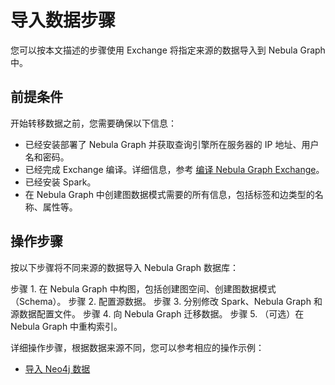# 导入数据步骤

您可以按本文描述的步骤使用 Exchange 将指定来源的数据导入到 Nebula Graph 中。

## 前提条件

开始转移数据之前，您需要确保以下信息：

- 已经安装部署了 Nebula Graph 并获取查询引擎所在服务器的 IP 地址、用户名和密码。
- 已经完成 Exchange 编译。详细信息，参考 [编译 Nebula Graph Exchange](../compile-exchange/ex-ug-compile.md)。
- 已经安装 Spark。
- 在 Nebula Graph 中创建图数据模式需要的所有信息，包括标签和边类型的名称、属性等。

## 操作步骤

按以下步骤将不同来源的数据导入 Nebula Graph 数据库：

步骤 1. 在 Nebula Graph 中构图，包括创建图空间、创建图数据模式（Schema）。
步骤 2. 配置源数据。
步骤 3. 分别修改 Spark、Nebula Graph 和源数据配置文件。
步骤 4. 向 Nebula Graph 迁移数据。
步骤 5. （可选）在 Nebula Graph 中重构索引。

详细操作步骤，根据数据来源不同，您可以参考相应的操作示例：

- [导入 Neo4j 数据](ex-ug-import-from-neo4j.md)
